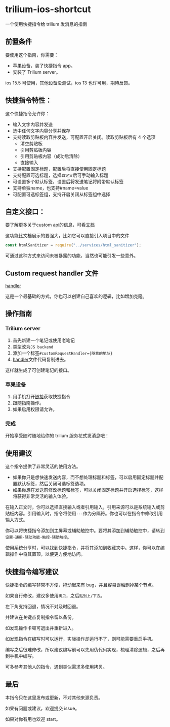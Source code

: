 # trilium-ios-shortcut

一个使用快捷指令给 trilium 发消息的指南

## 前置条件

要使用这个指南，你需要：

- 苹果设备，装了快捷指令 app。
- 安装了 Trilium server。

ios 15.5 可使用，其他设备没测试，ios 13 也许可用，期待反馈。

## 快捷指令特性：

这个快捷指令允许你：

- 输入文字内容并发送
- 选中任何文字内容分享并保存
- 支持读取剪贴板内容并发送，可配置开启关闭。读取剪贴板后有 4 个选项
  - 清空剪贴板
  - 引用剪贴板内容
  - 引用剪贴板内容（成功后清除）
  - 直接输入
- 支持配置固定标题，配置后将直接使用固定标题
- 支持配置可选标题，选择`自定义`后可手动输入标题
- 可设置多个默认标签，设置后将发送笔记将附带默认标签
- 支持单独name，也支持#name=value
- 可配置可选标签组，支持开启关闭从标签组中选择

## 自定义接口：

要了解更多关于custom api的信息，可看[文档](https://github.com/zadam/trilium/wiki/Custom-request-handler)

这功能比文档展示的要强大，比如它可以直接引入项目中的文件

```js
const htmlSanitizer = require("../services/html_sanitizer");
```

可通过这种方式来访问未被暴露的功能，当然也可能引发一些意外。

## Custom request handler 文件

[handler](./handler.js)

这是一个最基础的方式，你也可以创建自己喜欢的逻辑，比如增加克隆。

## 操作指南

### Trilium server

1. 首先新建一个笔记或使用老笔记
2. 类型改为`JS backend`
3. 添加一个标签`#customRequestHandler={随意的地址} `
4. [handler](./handler.js)文件代码复制进去。

这样就生成了可创建笔记的接口。

### 苹果设备

1. 用手机打开[链接](https://www.icloud.com/shortcuts/8279716a536b4aa4b191b9961cfb98a3)获取快捷指令
2. 跟随指南操作。
3. 如果启用权限请允许。

### 完成

开始享受随时随地给你的 trilium 服务花式发消息吧！

## 使用建议

这个指令提供了非常灵活的使用方法。

- 如果你只是想快速发送内容，而不想处理标题和标签，可以启用固定标题并配置默认标签，然后关闭可选标签选项。
- 如果你想在发送前修改标题和标签，可以关闭固定标题并开启选择标签，这样将获得非常灵活的输入体验。

在输入正文时，你可以选择直接输入或者引用输入，引用来源可以是系统输入或剪贴板内容。引用输入时，指令将使用`---`作为分隔符。你也可以在指令中修改引用输入方式。

你可以将快捷指令添加到主屏幕或辅助触控中。要将其添加到辅助触控中，请转到`设置-通用-辅助功能-触控-辅助触控`。

使用系统分享时，可以找到快捷指令，并将其添加到收藏夹中。这样，你可以在编辑操作中将其置顶，以便更方便地访问。

## 快捷指令编写建议

快捷指令的编写非常不方便，拖动起来有 bug，并且容易误触删掉某个节点。

如果自行修改，建议多使用`拷贝`，之后`贴到上/下方`。

左下角支持回退，情况不对及时回退。

并建议在关键点复制指令留以备份。

如发现操作卡顿可退出并重新进入。

如发现指令在编写时可以运行，实际操作却运行不了，则可能需要重启手机。

编写之后很难修改，所以建议编写前可以先用伪代码实现，梳理清除逻辑，之后再到手机中编写。

可多参考其他人的指令，遇到类似需求多使用拷贝。

## 最后

本指令只在这里发布或更新，不对其他来源负责。

如果有问题或建议，欢迎提交 issue。

如果对你有用也欢迎 start。
